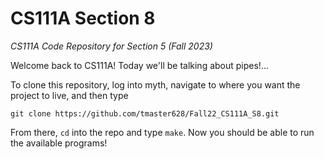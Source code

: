 # CS111A Section 8
_CS111A Code Repository for Section 5 (Fall 2023)_

Welcome back to CS111A! Today we'll be talking about pipes!... 

To clone this repository, log into myth, navigate to where you want the project to live, and then type

`git clone https://github.com/tmaster628/Fall22_CS111A_S8.git`

From there, `cd` into the repo and type `make`. Now you should be able to run the available programs!
